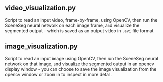 ## video_visualization.py

Script to read an input video, frame-by-frame, using OpenCV, then run the SceneSeg neural network on each image frame, and visualize the segmented output - which is saved as an output video in `.avi` file format

## image_visualization.py

Script to read an input image using OpenCV, then run the SceneSeg neural network on that image, and visualize the segmented output in an opencv display window - you can choose to save the image visualization from the opencv window or zoom in to inspect in more detail.